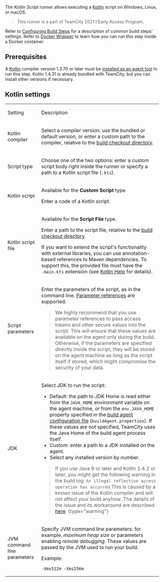 [//]: # (title: Kotlin Script)
[//]: # (auxiliary-id: Kotlin Script)

The _Kotlin Script_ runner allows executing a [Kotlin](https://kotlinlang.org/) script on Windows, Linux, or macOS.

>This runner is a part of TeamCity 2021.1 Early Access Program.

Refer to [Configuring Build Steps](configuring-build-steps.md) for a description of common build steps' settings. Refer to [Docker Wrapper](docker-wrapper.md) to learn how you can run this step inside a Docker container.

## Prerequisites

A [Kotlin](https://kotlinlang.org/) compiler version 1.3.70 or later must be [installed as an agent tool](installing-agent-tools.md) to run this step. Kotlin 1.4.31 is already bundled with TeamCity, but you can install other versions if necessary.

## Kotlin settings

<table>

<tr>

<td>

Setting

</td>

<td>

Description

</td>

</tr>

<tr>

<td>

Kotlin compiler

</td>

<td>

Select a compiler version: use the bundled or default version, or enter a custom path to the compiler, relative to the [build checkout directory](build-checkout-directory.md).

</td>

</tr>

<tr>

<td>

Script type

</td>

<td>

Choose one of the two options: enter a custom script body right inside the runner or specify a path to a Kotlin script file (`.kts`).

</td>

</tr>

<tr>

<td>

Kotlin script

</td>

<td>

Available for the __Custom Script__ type.

Enter a code of a Kotlin script.

</td>

</tr>

<tr>

<td id="script-file" auxiliary-id=""kotlin-script-file">

Kotlin script file

</td>

<td>

Available for the __Script File__ type.

Enter a path to the script file, relative to the [build checkout directory](build-checkout-directory.md).

If you want to extend the script's functionality with external libraries, you can use annotation-based references to Maven dependencies. To support this, the provided file must have the `.main.kts` extension (see [Kotlin Help](https://github.com/Kotlin/KEEP/blob/master/proposals/scripting-support.md#kotlin-main-kts) for details).

</td>

</tr>

<tr>

<td>

Script parameters

</td>

<td>

Enter the parameters of the script, as in the command line. [Parameter references](configuring-build-parameters.md#parameter-reference) are supported.

>We highly recommend that you use parameter references to pass access tokens and other secure values into the script. This will ensure that these values are available on the agent only during the build. Otherwise, if the parameters are specified directly inside the script, they will be stored on the agent machine as long as the script itself if stored, which might compromise the security of your data.

</td>

</tr>

<tr>

<td>

JDK

</td>

<td>

Select JDK to run the script:
* Default: the path to JDK Home is read either from the `JAVA_HOME` environment variable on the agent machine, or from the `env.JAVA_HOME` property specified in the [build agent configuration file](build-agent-configuration.md) (`buildAgent.properties`). If these values are not specified, TeamCity uses the Java Home of the build agent process itself.
* Custom: enter a path to a JDK installed on the agent.
* Select any installed version by number.

>If you use Java 9 or later and Kotlin 1.4.2 or later, you might get the following warning in the build log:
> `An illegal reflective access operation has occurred`
> This is caused by a known issue of the Kotlin compiler and will not affect your build anyhow. The details of the issue and its workaround are described [here](https://youtrack.jetbrains.com/issue/TW-70604#focus=Comments-27-4763145.0-0).
{type="warning"}

</td>

</tr>

<tr>

<td>

JVM command line parameters

</td>

<td>

Specify JVM command line parameters: for example, _maximum heap size_ or parameters enabling _remote debugging_. These values are passed by the JVM used to run your build.

Example:

```Shell
-Xmx512m -Xms256m

```

</td>

</tr>

</table>